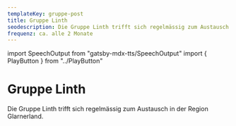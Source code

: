 ```yaml
---
templateKey: gruppe-post
title: Gruppe Linth
seodescription: Die Gruppe Linth trifft sich regelmässig zum Austausch in der Region Glarnerland.
frequenz: ca. alle 2 Monate
---
```

import SpeechOutput from "gatsby-mdx-tts/SpeechOutput"
import { PlayButton } from "../PlayButton"

<SpeechOutput id="gruppe-linth" customPlayButton={PlayButton}>

# Gruppe Linth

Die Gruppe Linth trifft sich regelmässig zum Austausch in der Region Glarnerland.

</SpeechOutput>